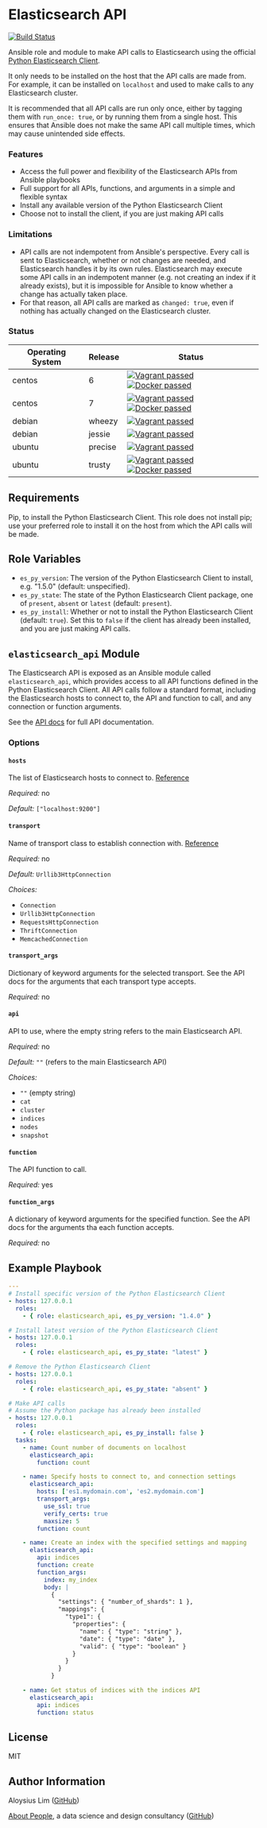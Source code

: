 # Elasticsearch API

[![Build Status](https://travis-ci.org/abtpeople/ansible-elasticsearch_api.svg)](https://travis-ci.org/abtpeople/ansible-elasticsearch_api)

Ansible role and module to make API calls to Elasticsearch using the official [Python Elasticsearch Client](http://elasticsearch-py.readthedocs.org/en/master/).

It only needs to be installed on the host that the API calls are made from. For example, it can be installed on `localhost` and used to make calls to any Elasticsearch cluster.

It is recommended that all API calls are run only once, either by tagging them with `run_once: true`, or by running them from a single host. This ensures that Ansible does not make the same API call multiple times, which may cause unintended side effects.

### Features

* Access the full power and flexibility of the Elasticsearch APIs from Ansible playbooks
* Full support for all APIs, functions, and arguments in a simple and flexible syntax
* Install any available version of the Python Elasticsearch Client
* Choose not to install the client, if you are just making API calls

### Limitations

* API calls are not indempotent from Ansible's perspective. Every call is sent to Elasticsearch, whether or not changes are needed, and Elasticsearch handles it by its own rules. Elasticsearch may execute some API calls in an indempotent manner (e.g. not creating an index if it already exists), but it is impossible for Ansible to know whether a change has actually taken place.
* For that reason, all API calls are marked as `changed: true`, even if nothing has actually changed on the Elasticsearch cluster.

### Status

Operating System | Release | Status                                                                                                                                                                                                    |
---------------- | ------- | ------                                                                                                                                                                                                    |
centos           | 6       | [![Vagrant passed](https://img.shields.io/badge/vagrant-passed-brightgreen.svg?style=flat-square)](#) [![Docker passed](https://img.shields.io/badge/docker-passed-brightgreen.svg?style=flat-square)](#) |
centos           | 7       | [![Vagrant passed](https://img.shields.io/badge/vagrant-passed-brightgreen.svg?style=flat-square)](#) [![Docker passed](https://img.shields.io/badge/docker-passed-brightgreen.svg?style=flat-square)](#) |
debian           | wheezy  | [![Vagrant passed](https://img.shields.io/badge/vagrant-passed-brightgreen.svg?style=flat-square)](#) |
debian           | jessie  | [![Vagrant passed](https://img.shields.io/badge/vagrant-passed-brightgreen.svg?style=flat-square)](#) |
ubuntu           | precise | [![Vagrant passed](https://img.shields.io/badge/vagrant-passed-brightgreen.svg?style=flat-square)](#) |
ubuntu           | trusty  | [![Vagrant passed](https://img.shields.io/badge/vagrant-passed-brightgreen.svg?style=flat-square)](#) [![Docker passed](https://img.shields.io/badge/docker-passed-brightgreen.svg?style=flat-square)](#) |

## Requirements

Pip, to install the Python Elasticsearch Client. This role does not install pip; use your preferred role to install it on the host from which the API calls will be made.

## Role Variables

* `es_py_version`: The version of the Python Elasticsearch Client to install, e.g. "1.5.0" (default: unspecified).
* `es_py_state`: The state of the Python Elasticsearch Client package, one of `present`, `absent` or `latest` (default: `present`).
* `es_py_install`: Whether or not to install the Python Elasticsearch Client (default: `true`). Set this to `false` if the client has already been installed, and you are just making API calls.

## `elasticsearch_api` Module

The Elasticsearch API is exposed as an Ansible module called `elasticsearch_api`, which provides access to all API functions defined in the Python Elasticsearch Client. All API calls follow a standard format, including the Elasticsearch hosts to connect to, the API and function to call, and any connection or function arguments.

See the [API docs](http://elasticsearch-py.readthedocs.org/) for full API documentation.

### Options

#### `hosts`
The list of Elasticsearch hosts to connect to. [Reference](http://elasticsearch-py.readthedocs.org/en/master/api.html#elasticsearch)

*Required:* no

*Default:* `["localhost:9200"]`

#### `transport`
Name of transport class to establish connection with. [Reference](http://elasticsearch-py.readthedocs.org/en/master/transports.html)

*Required:* no

*Default:* `Urllib3HttpConnection `

*Choices:*

* `Connection`
* `Urllib3HttpConnection`
* `RequestsHttpConnection`
* `ThriftConnection`
* `MemcachedConnection`

#### `transport_args`
Dictionary of keyword arguments for the selected transport. See the API docs for the arguments that each transport type accepts.

*Required:* no

#### `api`
API to use, where the empty string refers to the main Elasticsearch API.

*Required:* no

*Default:* `""` (refers to the main Elasticsearch API)

*Choices:*

* `""` (empty string)
* `cat`
* `cluster`
* `indices`
* `nodes`
* `snapshot`

#### `function`
The API function to call.

*Required:* yes

#### `function_args`
A dictionary of keyword arguments for the specified function. See the API docs for the arguments tha each function accepts.

*Required:* no

## Example Playbook

```yaml
---
# Install specific version of the Python Elasticsearch Client
- hosts: 127.0.0.1
  roles:
    - { role: elasticsearch_api, es_py_version: "1.4.0" }

# Install latest version of the Python Elasticsearch Client
- hosts: 127.0.0.1
  roles:
    - { role: elasticsearch_api, es_py_state: "latest" }

# Remove the Python Elasticsearch Client
- hosts: 127.0.0.1
  roles:
    - { role: elasticsearch_api, es_py_state: "absent" }

# Make API calls
# Assume the Python package has already been installed
- hosts: 127.0.0.1
  roles:
    - { role: elasticsearch_api, es_py_install: false }
  tasks:
    - name: Count number of documents on localhost
      elasticsearch_api:
        function: count

    - name: Specify hosts to connect to, and connection settings
      elasticsearch_api:
        hosts: ['es1.mydomain.com', 'es2.mydomain.com']
        transport_args:
          use_ssl: true
          verify_certs: true
          maxsize: 5
        function: count

    - name: Create an index with the specified settings and mapping
      elasticsearch_api:
        api: indices
        function: create
        function_args:
          index: my_index
          body: |
            {
              "settings": { "number_of_shards": 1 },
              "mappings": {
                "type1": {
                  "properties": {
                    "name": { "type": "string" },
                    "date": { "type": "date" },
                    "valid": { "type": "boolean" }
                  }
                }
              }
            }

    - name: Get status of indices with the indices API
      elasticsearch_api:
        api: indices
        function: status
```

License
-------

MIT

Author Information
------------------

Aloysius Lim ([GitHub](https://github.com/aloysius-lim))

[About People](http://www.abtpeople.com/), a data science and design consultancy ([GitHub](https://github.com/abtpeople))
